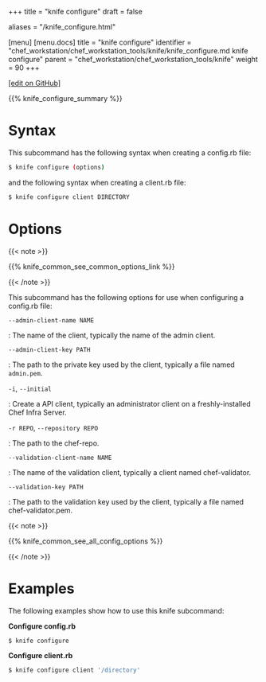 +++
title = "knife configure"
draft = false

aliases = "/knife_configure.html"

[menu]
  [menu.docs]
    title = "knife configure"
    identifier = "chef_workstation/chef_workstation_tools/knife/knife_configure.md knife configure"
    parent = "chef_workstation/chef_workstation_tools/knife"
    weight = 90
+++    

[\[edit on GitHub\]](https://github.com/chef/chef-web-docs/blob/master/content/knife_configure.md)

{{% knife_configure_summary %}}

Syntax
======

This subcommand has the following syntax when creating a config.rb file:

``` bash
$ knife configure (options)
```

and the following syntax when creating a client.rb file:

``` bash
$ knife configure client DIRECTORY
```

Options
=======

{{< note >}}

{{% knife_common_see_common_options_link %}}

{{< /note >}}

This subcommand has the following options for use when configuring a
config.rb file:

`--admin-client-name NAME`

:   The name of the client, typically the name of the admin client.

`--admin-client-key PATH`

:   The path to the private key used by the client, typically a file
    named `admin.pem`.

`-i`, `--initial`

:   Create a API client, typically an administrator client on a
    freshly-installed Chef Infra Server.

`-r REPO`, `--repository REPO`

:   The path to the chef-repo.

`--validation-client-name NAME`

:   The name of the validation client, typically a client named
    chef-validator.

`--validation-key PATH`

:   The path to the validation key used by the client, typically a file
    named chef-validator.pem.

{{< note >}}

{{% knife_common_see_all_config_options %}}

{{< /note >}}

Examples
========

The following examples show how to use this knife subcommand:

**Configure config.rb**

``` bash
$ knife configure
```

**Configure client.rb**

``` bash
$ knife configure client '/directory'
```

